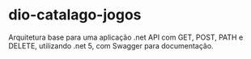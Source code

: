 # dio-catalago-jogos
Arquitetura base para uma aplicação .net API com GET, POST, PATH e DELETE, utilizando .net 5, com Swagger para documentação.

